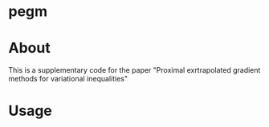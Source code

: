 # pegm

About
======

This is a supplementary code for the paper "Proximal exrtrapolated gradient methods for variational inequalities"

Usage
======


